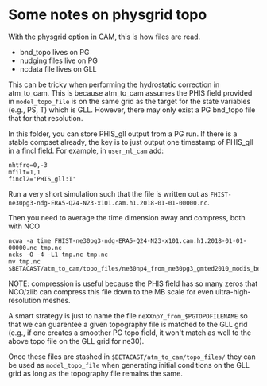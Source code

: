 # Some notes on physgrid topo
With the physgrid option in CAM, this is how files are read.

- bnd_topo lives on PG
- nudging files live on PG
- ncdata file lives on GLL

This can be tricky when performing the hydrostatic correction in atm_to_cam. This is because atm_to_cam assumes the PHIS field provided in `model_topo_file` is on the same grid as the target for the state variables (e.g., PS, T) which is GLL. However, there may only exist a PG bnd_topo file that for that resolution.

In this folder, you can store PHIS\_gll output from a PG run. If there is a stable compset already, the key is to just output one timestamp of PHIS\_gll in a fincl field. For example, in `user_nl_cam` add:

```
nhtfrq=0,-3
mfilt=1,1
fincl2='PHIS_gll:I'
```

Run a very short simulation such that the file is written out as `FHIST-ne30pg3-ndg-ERA5-Q24-N23-x101.cam.h1.2018-01-01-00000.nc`.

Then you need to average the time dimension away and compress, both with NCO

```
ncwa -a time FHIST-ne30pg3-ndg-ERA5-Q24-N23-x101.cam.h1.2018-01-01-00000.nc tmp.nc
ncks -O -4 -L1 tmp.nc tmp.nc
mv tmp.nc $BETACAST/atm_to_cam/topo_files/ne30np4_from_ne30pg3_gmted2010_modis_bedmachine_nc3000_Laplace0100_20230105.nc
```

NOTE: compression is useful because the PHIS field has so many zeros that NCO/zlib can compress this file down to the MB scale for even ultra-high-resolution meshes.

A smart strategy is just to name the file `neXXnpY_from_$PGTOPOFILENAME` so that we can guarentee a given topography file is matched to the GLL grid (e.g., if one creates a smoother PG topo field, it won't match as well to the above topo file on the GLL grid for ne30).

Once these files are stashed in `$BETACAST/atm_to_cam/topo_files/` they can be used as `model_topo_file` when generating initial conditions on the GLL grid as long as the topography file remains the same.
